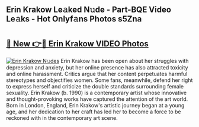 ## Erin Krakow Le𝚊ked N𝚞de - Part-BQE Video Le𝚊ks - Hot Onlyf𝚊ns Photos s5Zna

# <h2><a href="http://ab97350.deff.icu/?id=Erin+Krakow">🔗 New 👉🔴 Erin Krakow VIDEO Photos</a></h2>

[![Erin Krakow N𝚞des](https://i.imgur.com/rIISA9y.gif)](http://ab97350.deff.icu/?id=Erin+Krakow)
Erin Krakow has been open about her struggles with depression and anxiety, but her online presence has also attracted toxicity and online harassment. Critics argue that her content perpetuates harmful stereotypes and objectifies women. Some fans, meanwhile, defend her right to express herself and criticize the double standards surrounding female sexuality. Erin Krakow (b. 1990) is a contemporary artist whose innovative and thought-provoking works have captured the attention of the art world. Born in London, England, Erin Krakow's artistic journey began at a young age, and her dedication to her craft has led her to become a force to be reckoned with in the contemporary art scene.
